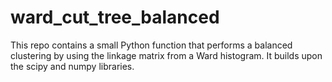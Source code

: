 # ward_cut_tree_balanced
This repo contains a small Python function that performs a balanced clustering by using the linkage matrix from a Ward histogram. It builds upon the scipy and numpy libraries.
